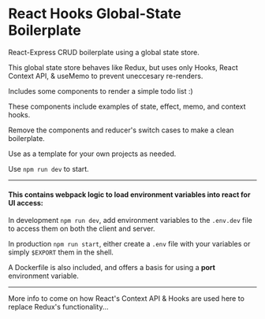 # React Hooks Global-State Boilerplate
React-Express CRUD boilerplate using a global state store.

This global state store behaves like Redux, but uses only Hooks, React Context API, & useMemo to prevent uneccesary re-renders.

Includes some components to render a simple todo list :)

These components include examples of state, effect, memo, and context hooks.

Remove the components and reducer's switch cases to make a clean boilerplate.

Use as a template for your own projects as needed.

Use `npm run dev` to start.

___

#### This contains webpack logic to load environment variables into react for UI access:

In development `npm run dev`, add environment variables to the `.env.dev` file to access them on both the client and server.

In production `npm run start`, either create a `.env` file with your variables or simply `$EXPORT` them in the shell.

A Dockerfile is also included, and offers a basis for using a **port** environment variable.

___

More info to come on how React's Context API & Hooks are used here to replace Redux's functionality...
